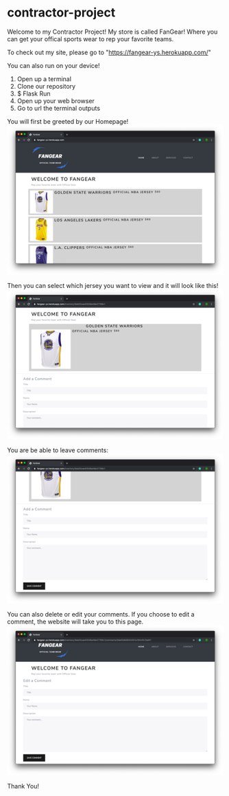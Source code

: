 # contractor-project

Welcome to my Contractor Project! 
My store is called FanGear! Where you can get your offical sports wear to rep your favorite teams. 

To check out my site, please go to "https://fangear-ys.herokuapp.com/" 

<please using google chrome when clicking on the link>

You can also run on your device! 

1. Open up a terminal 
2. Clone our repository  
3. $ Flask Run 
4. Open up your web browser 
5. Go to url the terminal outputs 


You will first be greeted by our Homepage!
![picture](photos/homepage.png)

Then you can select which jersey you want to view and it will look like this! 
![picture](photos/item.png)

You are be able to leave comments:
![picture](photos/add_comment.png)
 
You can also delete or edit your comments. If you choose to edit a comment, the website will take you to this page. 
![picture](photos/edit_comment.png)

Thank You!
